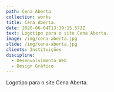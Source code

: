 ```yaml
---
path: Cena Aberta
collection: works
title: Cena Aberta.
date: 2020-06-04T13:39:15.572Z
text: Logotipo para o site Cena Aberta.
image: /img/cena-aberta.jpg
slide: /img/cena-aberta.jpg
clients: Instituições
discipline:
  - Desenvolvimento Web
  - Design Gráfico
---
```

Logotipo para o site Cena Aberta.
